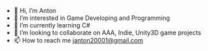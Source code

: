 - 👋 Hi, I’m Anton
- 👀 I’m interested in Game Developing and Programming
- 🌱 I’m currently learning C#
- 💞️ I’m looking to collaborate on AAA, Indie, Unity3D game projects
- 📫 How to reach me janton20001@gmail.com

<!---
Windings-Lab/Windings-Lab is a ✨ special ✨ repository because its `README.md` (this file) appears on your GitHub profile.
You can click the Preview link to take a look at your changes.
--->
